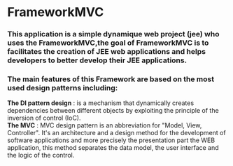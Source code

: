 
# FrameworkMVC
### This application is a simple dynamique web project (jee) who uses the FrameworkMVC,the goal of FrameworkMVC is to facilitates the creation of JEE web applications and helps developers to better develop their JEE applications.


### The main features of this Framework are based on the most used design patterns including:

__The DI pattern design__ : is a mechanism that dynamically creates dependencies between
different objects by exploiting the principle of the inversion of control (IoC).
<br>
__The MVC__ : MVC design pattern is an abbreviation for "Model, View, Controller". It's an architecture and a
design method for the development of software applications and more precisely the presentation part
the WEB application, this method separates the data model, the user interface and the logic of the
control.
